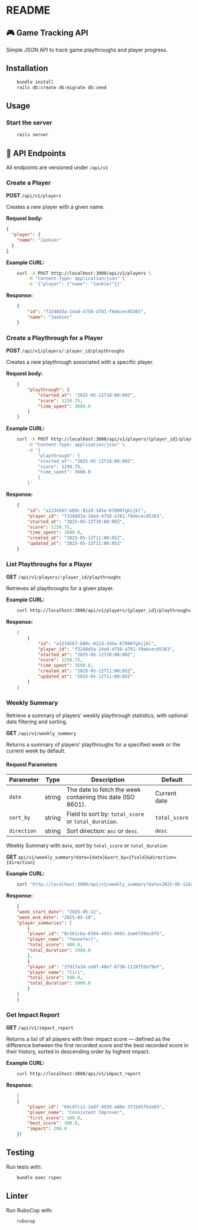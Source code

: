 # README

## 🎮 Game Tracking API

Simple JSON API to track game playthroughs and player progress.

## Installation

```bash
    bundle install
    rails db:create db:migrate db:seed
```

## Usage

### Start the server

```bash
    rails server
```

## 🔧 API Endpoints

All endpoints are versioned under `/api/v1`

### Create a Player

**POST** `/api/v1/players`

Creates a new player with a given name.

**Request body:**

```json
{
  "player": {
    "name": "Jaskier"
  }
}
```

**Example CURL:**

```bash
    curl -X POST http://localhost:3000/api/v1/players \
        -H "Content-Type: application/json" \
        -d '{"player": {"name": "Jaskier"}}'
```

**Response:**

```json
    {
        "id": "f3248d3a-14ad-4758-a781-f8ebcec95363",
        "name": "Jaskier"
    }
```

### Create a Playthrough for a Player

**POST** `/api/v1/players/:player_id/playthroughs`

Creates a new playthrough associated with a specific player.

**Request body:**

```json
    {
        "playthrough": {
            "started_at": "2025-05-12T10:00:00Z",
            "score": 1250.75,
            "time_spent": 3600.0
        }
    }
```

**Example CURL:**

```bash
    curl -X POST http://localhost:3000/api/v1/players/{player_id}/playthroughs \
        -H "Content-Type: application/json" \
        -d '{
            "playthrough": {
            "started_at": "2025-05-12T10:00:00Z",
            "score": 1250.75,
            "time_spent": 3600.0
            }
        }'
```

**Response:**

```json
    {
        "id": "a1234567-b89c-012d-345e-67890fghijkl",
        "player_id": "f3248d3a-14ad-4758-a781-f8ebcec95363",
        "started_at": "2025-05-12T10:00:00Z",
        "score": 1250.75,
        "time_spent": 3600.0,
        "created_at": "2025-05-12T11:00:05Z",
        "updated_at": "2025-05-12T11:00:05Z"
    }
```

### List Playthroughs for a Player

**GET** `/api/v1/players/:player_id/playthroughs`

Retrieves all playthroughs for a given player.

**Example CURL:**

```bash
    curl http://localhost:3000/api/v1/players/{player_id}/playthroughs
```

**Response:**

```json
    [
        {
            "id": "a1234567-b89c-012d-345e-67890fghijkl",
            "player_id": "f3248d3a-14ad-4758-a781-f8ebcec95363",
            "started_at": "2025-05-12T10:00:00Z",
            "score": 1250.75,
            "time_spent": 3600.0,
            "created_at": "2025-05-12T11:00:05Z",
            "updated_at": "2025-05-12T11:00:05Z"
        }
    ]
```

### Weekly Summary

Retrieve a summary of players’ weekly playthrough statistics, with optional date filtering and sorting.

**GET** `/api/v1/weekly_summary`

Returns a summary of players’ playthroughs for a specified week or the current week by default.

#### Request Parameters

| Parameter   | Type   | Description                                                 | Default       |
| ----------- | ------ | ----------------------------------------------------------- | ------------- |
| `date`      | string | The date to fetch the week containing this date (ISO 8601). | Current date  |
| `sort_by`   | string | Field to sort by: `total_score` or `total_duration`.        | `total_score` |
| `direction` | string | Sort direction: `asc` or `desc`.                            | `desc`        |

Weekly Summary with `date`, sort by `total_score` or `total_duration`

**GET** `api/v1/weekly_summary?date={date}&sort_by={field}&direction={direction}`

**Example CURL:**

```bash
    curl "http://localhost:3000/api/v1/weekly_summary?date=2025-05-12&sort_by=total_duration&direction=asc"
```

**Response:**

```json
    {
    "week_start_date": "2025-05-12",
    "week_end_date": "2025-05-18",
    "player_summaries": [
        {
        "player_id": "8c561c6a-6304-4952-9492-2ae6759ac0f5",
        "player_name": "Yennefer)",
        "total_score": 400.0,
        "total_duration": 3400.0
        },
        {
        "player_id": "2fd17a3d-ce8f-40e7-8730-1128f55b79ef",
        "player_name": "Ciri",
        "total_score": 500.0,
        "total_duration": 5000.0
        }
    ]
    }
```

### Get Impact Report

**GET** `/api/v1/impact_report`

Returns a list of all players with their impact score — defined as the difference between the first recorded score and the best recorded score in their history, sorted in descending order by highest impact.

**Example CURL:**

```bash
    curl http://localhost:3000/api/v1/impact_report
```

**Response:**

```json
    [
    {
        "player_id": "04cd7c11-1adf-4928-a08e-3f3165fb2e03",
        "player_name": "Consistent Improver",
        "first_score": 100.0,
        "best_score": 300.0,
        "impact": 200.0
    }]
```

## Testing

Run tests with:

```bash
    bundle exec rspec
```

## Linter

Run RuboCop with:

```bash
    rubocop
```

